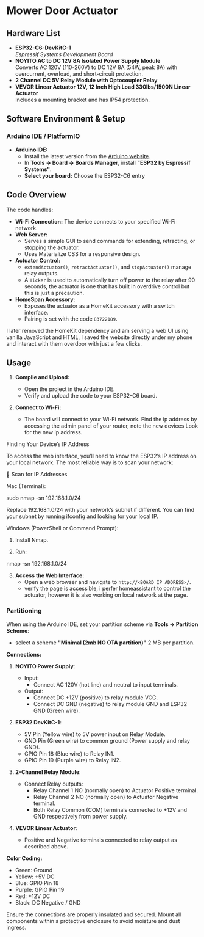 # Mower Door Actuator

## Hardware List

- **ESP32-C6-DevKitC-1**  
  *Espressif Systems Development Board*
- **NOYITO AC to DC 12V 8A Isolated Power Supply Module**  
  Converts AC 120V (110-260V) to DC 12V 8A (54W, peak 8A) with overcurrent, overload, and short-circuit protection.
- **2 Channel DC 5V Relay Module with Optocoupler Relay**
- **VEVOR Linear Actuator 12V, 12 Inch High Load 330lbs/1500N Linear Actuator**  
  Includes a mounting bracket and has IP54 protection.

## Software Environment & Setup

### Arduino IDE / PlatformIO

- **Arduino IDE:**  
  - Install the latest version from the [Arduino website](https://www.arduino.cc/en/software).
  - In **Tools → Board → Boards Manager**, install **"ESP32 by Espressif Systems"**.  
  - **Select your board:** Choose the ESP32-C6 entry



## Code Overview

The code handles:
- **Wi-Fi Connection:** The device connects to your specified Wi-Fi network.
- **Web Server:**  
  - Serves a simple GUI to send commands for extending, retracting, or stopping the actuator.
  - Uses Materialize CSS for a responsive design.
- **Actuator Control:**  
  - `extendActuator()`, `retractActuator()`, and `stopActuator()` manage relay outputs.
  - A `Ticker` is used to automatically turn off power to the relay after 90 seconds, the actuator is one that has built in overdrive control but this is just a precaution.
- **HomeSpan Accessory:**  
  - Exposes the actuator as a HomeKit accessory with a switch interface.
  - Pairing is set with the code `83722189`.

I later removed the HomeKit dependency and am serving a web UI using vanilla JavaScript and HTML, I saved the website directly under my phone and interact with them overdoor with just a few clicks. 

## Usage

1. **Compile and Upload:**  
   - Open the project in the Arduino IDE.
   - Verify and upload the code to your ESP32-C6 board. 
   
2. **Connect to Wi-Fi:**  
   - The board will connect to your Wi-Fi network. Find the ip address by accessing the admin panel of your router, note the new devices Look for the new ip address. 


Finding Your Device’s IP Address

To access the web interface, you’ll need to know the ESP32’s IP address on your local network. The most reliable way is to scan your network:

📡 Scan for IP Addresses

Mac (Terminal):

sudo nmap -sn 192.168.1.0/24

Replace 192.168.1.0/24 with your network’s subnet if different.
You can find your subnet by running ifconfig and looking for your local IP.

Windows (PowerShell or Command Prompt):

1. Install Nmap.


2. Run:

nmap -sn 192.168.1.0/24

   
3. **Access the Web Interface:**  
   - Open a web browser and navigate to `http://<BOARD_IP_ADDRESS>/`.
   - verify the page is accessible, i perfer homeassistant to control the actuator, however it is also working on local network at the page.
    
### Partitioning

When using the Arduino IDE, set your partition scheme via **Tools → Partition Scheme**:
- select a scheme 
 **"Minimal (2mb NO OTA partition)"**   2 MB per partition.


**Connections:**

1. **NOYITO Power Supply**:
   - Input:
     - Connect AC 120V (hot line) and neutral to input terminals.
   - Output:
     - Connect DC +12V (positive) to relay module VCC.
     - Connect DC GND (negative) to relay module GND and ESP32 GND (Green wire).

2. **ESP32 DevKitC-1**:
   - 5V Pin (Yellow wire) to 5V power input on Relay Module.
   - GND Pin (Green wire) to common ground (Power supply and relay GND).
   - GPIO Pin 18 (Blue wire) to Relay IN1.
   - GPIO Pin 19 (Purple wire) to Relay IN2.

3. **2-Channel Relay Module**:
   - Connect Relay outputs:
     - Relay Channel 1 NO (normally open) to Actuator Positive terminal.
     - Relay Channel 2 NO (normally open) to Actuator Negative terminal.
     - Both Relay Common (COM) terminals connected to +12V and GND respectively from power supply.

4. **VEVOR Linear Actuator**:
   - Positive and Negative terminals connected to relay output as described above.

**Color Coding:**
- Green: Ground
- Yellow: +5V DC
- Blue: GPIO Pin 18
- Purple: GPIO Pin 19
- Red: +12V DC
- Black: DC Negative / GND

Ensure the connections are properly insulated and secured. Mount all components within a protective enclosure to avoid moisture and dust ingress.



